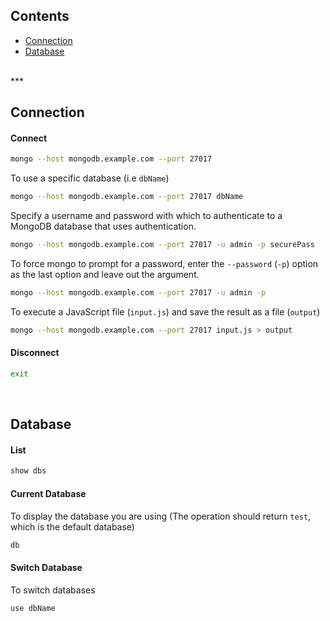 ## Contents

- [Connection](#connection)
- [Database](#database)

<br />
***
<br />

## Connection

#### Connect
```bash
mongo --host mongodb.example.com --port 27017
```

To use a specific database (i.e `dbName`)
```bash
mongo --host mongodb.example.com --port 27017 dbName
```

Specify a username and password with which to authenticate to a MongoDB database that uses authentication.
```bash
mongo --host mongodb.example.com --port 27017 -u admin -p securePass
```

To force mongo to prompt for a password, enter the `--password` (`-p`) option as the last option and leave out the argument.
```bash
mongo --host mongodb.example.com --port 27017 -u admin -p
```

To execute a JavaScript file (`input.js`) and save the result as a file (`output`)
```bash
mongo --host mongodb.example.com --port 27017 input.js > output
```

#### Disconnect
```bash
exit
```

<br />

## Database

#### List
```bash
show dbs
```

#### Current Database

To display the database you are using (The operation should return `test`, which is the default database)
```bash
db
```

#### Switch Database

To switch databases
```bash
use dbName
```
